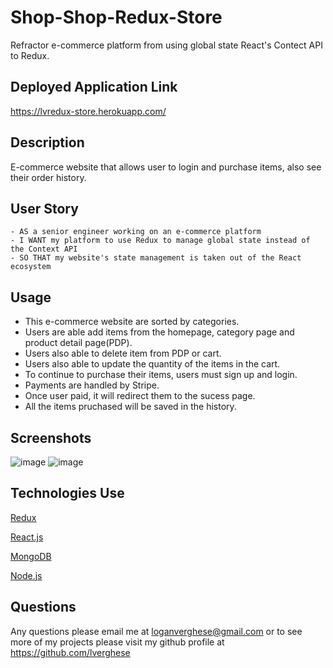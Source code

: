 # Shop-Shop-Redux-Store

Refractor e-commerce platform from using global state React's Contect API to Redux.

## Deployed Application Link
https://lvredux-store.herokuapp.com/


## Description
E-commerce website that allows user to login and purchase items, also see their order history. 


## User Story
```
- AS a senior engineer working on an e-commerce platform
- I WANT my platform to use Redux to manage global state instead of the Context API
- SO THAT my website's state management is taken out of the React ecosystem
```

## Usage
- This e-commerce website are sorted by categories.
- Users are able add items from the homepage, category page and product detail page(PDP).
- Users also able to delete item from PDP or cart.
- Users also able to update the quantity of the items in the cart.
- To continue to purchase their items, users must sign up and login.
- Payments are handled by Stripe.
- Once user paid, it will redirect them to the sucess page.
- All the items pruchased will be saved in the history.


## Screenshots
![image](https://user-images.githubusercontent.com/85531188/142773151-73785887-4824-435a-b1a5-fabf6d45c108.png)
![image](https://user-images.githubusercontent.com/85531188/142773243-3f246baf-fbf8-426f-9aa2-a24917274ef7.png)



## Technologies Use
<p><a href="https://redux.js.org/">Redux</a></p>
<p><a href="https://reactjs.org/">React.js</a></p>
<p><a href="https://www.mongodb.com/">MongoDB</a></p>
<p><a href="https://nodejs.org/">Node.js</a></p>


## Questions
Any questions please email me at loganverghese@gmail.com or to see more of my projects please visit my github profile at https://github.com/lverghese
